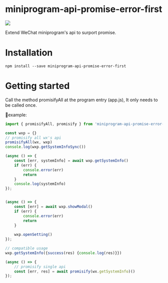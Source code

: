 # miniprogram-api-promise-error-first

[![](https://img.shields.io/npm/v/miniprogram-api-promise-error-first)](https://www.npmjs.com/package/miniprogram-api-promise-error-first)

Extend WeChat miniprogram's api to surport promise.

# Installation

```
npm install --save miniprogram-api-promise-error-first
```

# Getting started
Call the method promisifyAll at the program entry (app.js), It only needs to be called once.

💨example:
```js
import { promisifyAll, promisify } from 'miniprogram-api-promise-error-first';

const wxp = {}
// promisify all wx's api
promisifyAll(wx, wxp)
console.log(wxp.getSystemInfoSync())

(async () => {
    const [err, systemInfo] = await wxp.getSystemInfo()
    if (err) {
        console.error(err)
        return
    }
    console.log(systemInfo)
});


(async () => {
    const [err] = await wxp.showModal()
    if (err) {
        console.error(err)
        return
    }
    
    wxp.openSetting()
});

// compatible usage
wxp.getSystemInfo({success(res) {console.log(res)}})

(async () => {
    // promisify single api
    const [err, res] = await promisify(wx.getSystemInfo)()
});

```
